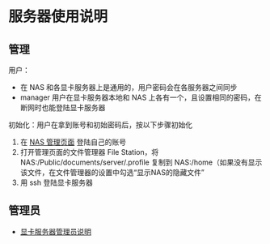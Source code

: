 # 服务器使用说明


## 管理

用户：
* 在 NAS 和各显卡服务器上是通用的，用户密码会在各服务器之间同步
* manager 用户在显卡服务器本地和 NAS 上各有一个，且设置相同的密码，在断网时也能登陆显卡服务器

初始化：用户在拿到账号和初始密码后，按以下步骤初始化
1. 在 [NAS 管理页面](https://192.168.1.119:5001/cgi-bin/) 登陆自己的账号
1. 打开管理页面的文件管理器 File Station，将 NAS:/Public/documents/server/.profile 复制到 NAS:/home（如果没有显示该文件，在文件管理器的设置中勾选“显示NAS的隐藏文件”
1. 用 ssh 登陆显卡服务器


## 管理员

* [显卡服务器管理员说明](README_admin.md)
